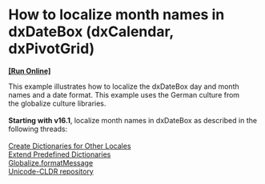 # How to localize month names in dxDateBox (dxCalendar, dxPivotGrid)
<!-- run online -->
**[[Run Online]](https://codecentral.devexpress.com/t135674/)**
<!-- run online end -->


This example illustrates how to localize the dxDateBox day and month names and a date format. This example uses the German culture from the globalize culture libraries.<br><br><strong>Starting with v16.1</strong>, localize month names in dxDateBox as described in the following threads:<br><br><a href="http://js.devexpress.com/Documentation/Guide/UI_Widgets/Common/Localization/?version=16_1#Create_Dictionaries_for_Other_Locales">Create Dictionaries for Other Locales</a><br><a href="http://js.devexpress.com/Documentation/Guide/UI_Widgets/Common/Localization/?search=local&version=16_1&approach=jQuery#Use_Predefined_Dictionaries">Extend Predefined Dictionaries</a><br><a href="https://github.com/jquery/globalize/blob/master/doc/api/message/load-messages.md">Globalize.formatMessage</a><br><a href="https://github.com/unicode-cldr">Unicode-CLDR repository</a>

<br/>


